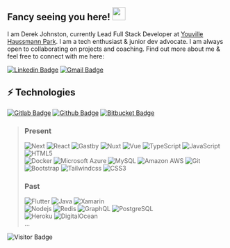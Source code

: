 ## Fancy seeing you here! <img src="https://raw.githubusercontent.com/aemmadi/aemmadi/master/wave.gif" width="30px">

I am Derek Johnston, currently Lead Full Stack Developer at [Youville Haussmann Park](https://www.workatyhp.com/). I am a tech enthusiast & junior dev advocate. I am always open to collaborating on projects and coaching. Find out more about me & feel free to connect with me here:

[![Linkedin Badge](https://img.shields.io/badge/-DerekJJohnston-blue?style=flat-square&logo=Linkedin&logoColor=white&link=https://www.linkedin.com/in/derekjjohnston/)](https://www.linkedin.com/in/derekjjohnston/)
[![Gmail Badge](https://img.shields.io/badge/-Derek@DerekJohnston.ca-c14438?style=flat-square&logo=Gmail&logoColor=white&link=mailto:derek@derekjohnston.ca)](mailto:derek@derekjohnston.ca)

## ⚡ Technologies
[![Gitlab Badge](https://img.shields.io/badge/-DerekJJ-black?style=flat-square&logo=GitLab&logoColor=black&link=https://gitlab.com/derekjj/)](https://gitlab.com/derekjj/)
[![Github Badge](https://img.shields.io/badge/-DerekJJ-black?style=flat-square&logo=GitHub&logoColor=white&link=https://github.com/derekjj/)](https://github.com/derekjj/)
[![Bitbucket Badge](https://img.shields.io/badge/-DerekJJ-black?style=flat-square&logo=BitBucket&logoColor=white&link=https://bitbucket.org/derekjj/)](https://bitbucket.org/derekjj/)

>### Present
>![Next](https://img.shields.io/badge/-Next-black?style=flat-square&logo=next.js)
![React](https://img.shields.io/badge/-React-black?style=flat-square&logo=react)
![Gastby](https://img.shields.io/badge/-Gastby-black?style=flat-square&logo=gatsby)
![Nuxt](https://img.shields.io/badge/-Nuxt-black?style=flat-square&logo=nuxt.js)
![Vue](https://img.shields.io/badge/-Vue-black?style=flat-square&logo=vue.js)
![TypeScript](https://img.shields.io/badge/-TypeScript-000?style=flat-square&logo=typescript)
![JavaScript](https://img.shields.io/badge/-JavaScript-000?style=flat-square&logo=javascript)
![HTML5](https://img.shields.io/badge/-HTML5-000?style=flat-square&logo=html5&logoColor=white)
><br/>
![Docker](https://img.shields.io/badge/-Docker-black?style=flat-square&logo=docker)
![Microsoft Azure](https://img.shields.io/badge/Microsoft%20Azure-000?style=flat-square&logo=microsoft-azure)
![MySQL](https://img.shields.io/badge/-MySQL-black?style=flat-square&logo=mysql)
![Amazon AWS](https://img.shields.io/badge/Amazon%20AWS-000?style=flat-square&logo=amazon-aws)
![Git](https://img.shields.io/badge/-Git-black?style=flat-square&logo=git)
><br/>
![Bootstrap](https://img.shields.io/badge/-Bootstrap-000?style=flat-square&logo=bootstrap)
![Tailwindcss](https://img.shields.io/badge/-Tailwind-000?style=flat-square&logo=tailwindcss)
![CSS3](https://img.shields.io/badge/-CSS3-000?style=flat-square&logo=css3)
>### Past
>![Flutter](https://img.shields.io/badge/-flutter-000?style=flat-square&logo=flutter)
![Java](https://img.shields.io/badge/-java-000?style=flat-square&logo=java)
![Xamarin](https://img.shields.io/badge/-Xamarin-000?style=flat-square&logo=xamarin)
><br/>
![Nodejs](https://img.shields.io/badge/-Nodejs-black?style=flat-square&logo=Node.js)
![Redis](https://img.shields.io/badge/-Redis-black?style=flat-square&logo=Redis)
![GraphQL](https://img.shields.io/badge/-GraphQL-000?style=flat-square&logo=graphql)
![PostgreSQL](https://img.shields.io/badge/-PostgreSQL-000?style=flat-square&logo=postgresql)
><br/>
![Heroku](https://img.shields.io/badge/-Heroku-000?style=flat-square&logo=heroku)
![DigitalOcean](https://img.shields.io/badge/-Digital%20Ocean-000?style=flat-square&logo=digitalocean)
><br/>...

<!-- ![Github Stats](https://github-readme-stats.vercel.app/api?username=derekjj&count_private=true&show_icons=true&include_all_commits=true)
![Top Langs](https://github-readme-stats.vercel.app/api/top-langs/?username=derekjj&hide=TeX&layout=compact) -->

![Visitor Badge](https://visitor-badge.laobi.icu/badge?page_id=github.derekjj)
